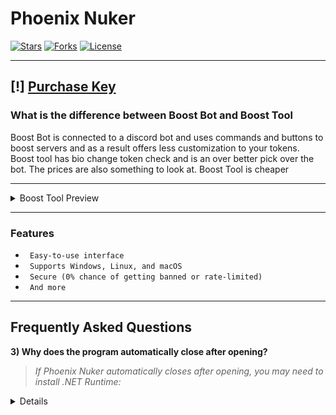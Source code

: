 # Phoenix Nuker

[![Stars](https://img.shields.io/github/stars/extatent/Phoenix-Nuker?label=Stars&style=for-the-badge)](https://github.com/extatent/Phoenix-Nuker/stargazers)
[![Forks](https://img.shields.io/github/forks/extatent/Phoenix-Nuker?label=Forks&style=for-the-badge)](https://github.com/extatent/Phoenix-Nuker/network/members)
[![License](https://img.shields.io/github/license/extatent/Phoenix-Nuker?style=for-the-badge)](https://github.com/extatent/Phoenix-Nuker/blob/main/LICENSE)

---

[!] [Purchase Key](https://klx.rip)
---
### What is the difference between Boost Bot and Boost Tool

Boost Bot is connected to a discord bot and uses commands and buttons to boost servers and as a result offers less customization to your tokens. Boost tool has bio change token check and is an over better pick over the bot. The prices are also something to look at. Boost Tool is cheaper

---

<details>
<summary>Boost Tool Preview</summary>
<text src="Advanced UI">
<img src="https://github.com/klxrip/klx-Boost-Tool/assets/137589140/f4633684-3241-4e44-a508-7b1768cd0d0b">
<img src="">
</details>

---

### Features

* ` Easy-to-use interface`
* ` Supports Windows, Linux, and macOS`
* ` Secure (0% chance of getting banned or rate-limited)`
* ` And more`

---

## Frequently Asked Questions

**3) Why does the program automatically close after opening?**
> *If Phoenix Nuker automatically closes after opening, you may need to install .NET Runtime:*
<details>

</details
